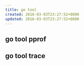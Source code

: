 ```yaml
---
title: go tool
created: 2016-03-03T23:27:52+0800
updated: 2016-03-03T23:27:52+0800
---
```



## go tool pprof

## go tool trace
